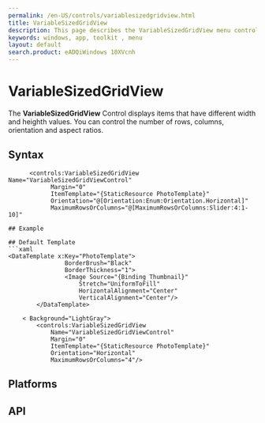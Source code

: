 ```yaml
---
permalink: /en-US/controls/variablesizedgridview.html
title: VariableSizedGridView
description: This page describes the VariableSizedGridView menu control
keywords: windows, app, toolkit , menu
layout: default
search.product: eADQiWindows 10XVcnh
---
```


# VariableSizedGridView
The **VariableSizedGridView** Control displays items that have different width and heighth values. 
You can control the number of rows, columns, orientation and aspect ratios. 

## Syntax
```xaml
      <controls:VariableSizedGridView   Name="VariableSizedGridViewControl"
            Margin="0"
            ItemTemplate="{StaticResource PhotoTemplate}"
            Orientation="@[Orientation:Enum:Orientation.Horizontal]"
            MaximumRowsOrColumns="@[MaximumRowsOrColumns:Slider:4:1-10]"  

## Example 

## Default Template
```xaml
<DataTemplate x:Key="PhotoTemplate">
                BorderBrush="Black"
                BorderThickness="1">
                <Image Source="{Binding Thumbnail}"
                    Stretch="UniformToFill"
                    HorizontalAlignment="Center"
                    VerticalAlignment="Center"/>
        </DataTemplate>

	< Background="LightGray">
        <controls:VariableSizedGridView
            Name="VariableSizedGridViewControl"
            Margin="0"
            ItemTemplate="{StaticResource PhotoTemplate}"
            Orientation="Horizontal"
            MaximumRowsOrColumns="4"/>           
```

## Platforms 


## API
